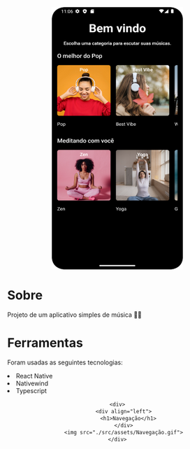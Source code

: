 <div align="center">
    <div>
        <img src="./src/assets/Tela-inicial.png" width="300px" height="600px">
    </div>
    <div align="left">
        <h1>Sobre</h1>
        <p>Projeto de um aplicativo simples de música 👩‍💻</p>
        <h1>Ferramentas</h1>
        <p>Foram usadas as seguintes tecnologias:</p>
        <li>
            React Native
        </li>
        <li>
            Nativewind      
        </li>
        <li>
            Typescript      
        </li>
    </div>
    
    <div>
        <div align="left">
           <h1>Navegação</h1>
        </div>
        <img src="./src/assets/Navegação.gif">
    </div>
</div>
